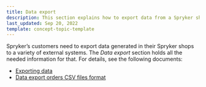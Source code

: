 ```yaml
---
title: Data export
description: This section explains how to export data from a Spryker shop to an external system
last_updated: Sep 20, 2022
template: concept-topic-template
---
```


Spryker’s customers need to export data generated in their Spryker shops to a variety of external systems. The _Data export_ section holds all the needed information for that. For details, see the following documents:
* [Exporting data](/docs/scos/dev/data-export/{{page.version}}/data-export.html)
* [Data export orders CSV files format](/docs/scos/dev/data-export/{{page.version}}/data-export-orders-.csv-files-format.html)